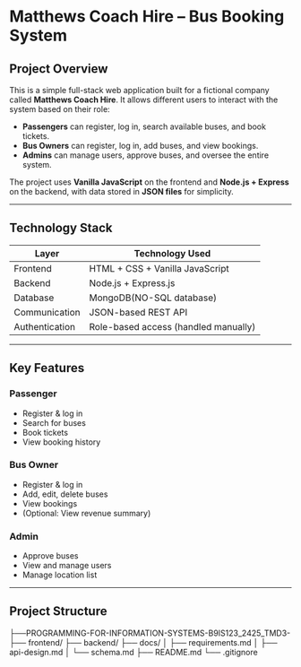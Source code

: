 #  Matthews Coach Hire – Bus Booking System

##  Project Overview

This is a simple full-stack web application built for a fictional company called **Matthews Coach Hire**. It allows different users to interact with the system based on their role:

- **Passengers** can register, log in, search available buses, and book tickets.
- **Bus Owners** can register, log in, add buses, and view bookings.
- **Admins** can manage users, approve buses, and oversee the entire system.

The project uses **Vanilla JavaScript** on the frontend and **Node.js + Express** on the backend, with data stored in **JSON files** for simplicity.

---

##  Technology Stack

| Layer       | Technology Used            |
|-------------|-----------------------------|
| Frontend    | HTML + CSS + Vanilla JavaScript  |
| Backend     | Node.js + Express.js        |
| Database    | MongoDB(NO-SQL database) |
| Communication | JSON-based REST API        |
| Authentication | Role-based access (handled manually) |

---

##  Key Features

###  Passenger
- Register & log in
- Search for buses
- Book tickets
- View booking history

###  Bus Owner
- Register & log in
- Add, edit, delete buses
- View bookings
- (Optional: View revenue summary)

###  Admin
- Approve buses
- View and manage users
- Manage location list

---

## Project Structure
├──PROGRAMMING-FOR-INFORMATION-SYSTEMS-B9IS123_2425_TMD3-
    ├── frontend/
    ├── backend/
    ├── docs/
    │ ├── requirements.md
    │ ├── api-design.md
    │ └── schema.md
    ├── README.md
    └── .gitignore